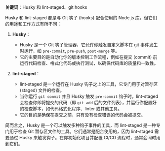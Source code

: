 **关键词**：Husky 和 lint-staged、git hooks

Husky 和 lint-staged 都是与 Git 钩子 (hooks) 配合使用的 Node.js 库，但它们的用途和工作方式有所不同：

1. **Husky**：

   - Husky 是一个 Git 钩子管理器，它允许你触发自定义脚本在 git 事件发生时运行，如 `pre-commit`, `pre-push`, `post-merge` 等。
   - 它的主要目的是自动化你的版本控制工作流程，例如在提交 (commit) 前运行代码检查、格式化代码或执行测试，以确保代码库的质量和一致性。

2. **lint-staged**：
   - lint-staged 是一个运行在 Husky 钩子之上的工具，它专门用于对暂存区 (staged) 文件的检查。
   - 当你运行 `git commit` 并且 Husky 触发 `pre-commit` 钩子时，lint-staged 会检查你即将提交的代码（即 `git add` 后的文件列表），并运行你配置好的检查脚本，如代码格式化程序、linter 或其他工具。
   - 它的目的是确保在提交之前，只有没有检查错误的代码会被提交。

简而言之，Husky 是一个可以触发多种钩子事件的工具，而 lint-staged 是一种专门用于检查 Git 暂存区文件的工具。它们通常是配合使用的，因为 lint-staged 需要通过 Husky 来触发钩子。在你初始化项目并配置 CI/CD 流程时，通常会同时用到它们。
